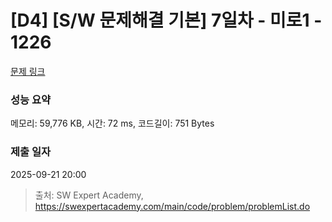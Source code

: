 # [D4] [S/W 문제해결 기본] 7일차 - 미로1 - 1226 

[문제 링크](https://swexpertacademy.com/main/code/problem/problemDetail.do?contestProbId=AV14vXUqAGMCFAYD) 

### 성능 요약

메모리: 59,776 KB, 시간: 72 ms, 코드길이: 751 Bytes

### 제출 일자

2025-09-21 20:00



> 출처: SW Expert Academy, https://swexpertacademy.com/main/code/problem/problemList.do